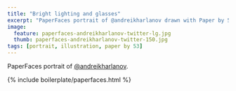 ```yaml
---
title: "Bright lighting and glasses"
excerpt: "PaperFaces portrait of @andreikharlanov drawn with Paper by 53 on an iPad."
image: 
  feature: paperfaces-andreikharlanov-twitter-lg.jpg
  thumb: paperfaces-andreikharlanov-twitter-150.jpg
tags: [portrait, illustration, paper by 53]
---
```


PaperFaces portrait of [@andreikharlanov](http://twitter.com/andreikharlanov).

{% include boilerplate/paperfaces.html %}